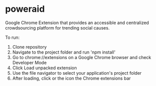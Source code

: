 # poweraid

Google Chrome Extension that provides an accessible and centralized crowdsourcing platform for trending social causes.

To run:
1. Clone repository
2. Navigate to the project folder and run 'npm install'
3. Go to chrome://extensions on a Google Chrome browser and check Developer Mode
4. Click Load unpacked extension
5. Use the file navigator to select your application's project folder
6. After loading, click or the icon the Chrome extensions bar

